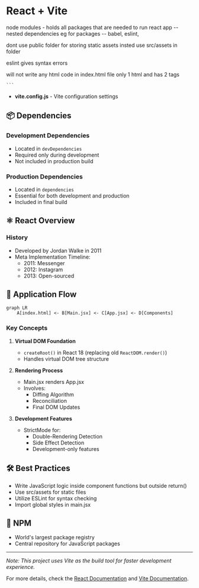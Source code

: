 # React + Vite

node modules - holds all packages that are needed to run react app -- nested dependencies
eg for packages -- babel, eslint,

dont use public folder for storing static assets insted use src/assets in folder

eslint gives syntax errors

will not write any html code in index.html file
only 1 html and has 2 tags <div id="root"></div>
<script type="module" src="/src/main.jsx"></srript>

readme can have description for project or extra information for team.

vite config has info about vite configuration.

devdependencies are those libraries and packages that are necessary during developemnt only and are not required after deployment

dependencies - these are major pkgs that are necessay in dev and pro

developed by jordan walke in 2011
meta aadopted react on messenger(2011), insta(2012), open sourced it in (2013)

npm is worlds largest package registery/repository

# working of React

```
index.html  <=  Main.jsx  <=  App.jsx  <=  demo.jsx  <=  demo1.jsx
                                                     <=  demo2.jsx
```

`main.js` has `createRoot()` which is responsible to make the foundation for the virtual DOM tree structure
`createRoot()` was introduced in react 18 replacing old `ReactDOM.render()`

`main.jsx` will render() `app.jsx`

`main.jsx` has render method which is resposible for `diffing algorithm`, `reconsilation`and then this code
is added to `index.html` which has id=`root`

The `render` method initiates the process, but React's `reconciler` handles the `diffing` and `reconciliation` internally

but `transpilation` is handled by build tools like Babel, not the render method

all files are imported in `main.jsx` so even if `index.css` is imported in `main.jsx` we can target elements that
are available in nested components.

main.jsx has App.jsx wrapped in `StrictMode` this helps find Double-Rendering Detection,
Detecting unexpected side effects which is done by hooks like useEffect, if not needed then we can
remove wrapper of `StrictMode` StrictMode only runs in development mode

`this is how component architecture will work`

js is to be written inside function like App but outside of its return()

# React + Vite Project Structure Guide

## 📁 Project Structure

### Key Directories

-   **node_modules/** - Contains all project dependencies and their nested dependencies
    -   Examples: babel, eslint, etc.
-   **src/assets/** - Recommended location for static assets (preferred over public folder)
-   **public/** - Only for files that need to be served as-is

### Important Files

-   **index.html** - Entry point HTML with minimal structure
    ```html
    <div id="root"></div>
    <script type="module" src="/src/main.jsx"></script>
    ```
-   **vite.config.js** - Vite configuration settings

## 📦 Dependencies

### Development Dependencies

-   Located in `devDependencies`
-   Required only during development
-   Not included in production build

### Production Dependencies

-   Located in `dependencies`
-   Essential for both development and production
-   Included in final build

## ⚛️ React Overview

### History

-   Developed by Jordan Walke in 2011
-   Meta Implementation Timeline:
    -   2011: Messenger
    -   2012: Instagram
    -   2013: Open-sourced

## 🔄 Application Flow

```mermaid
graph LR
    A[index.html] <- B[Main.jsx] <- C[App.jsx] <- D[Components]
```

### Key Concepts

1. **Virtual DOM Foundation**

    - `createRoot()` in React 18 (replacing old `ReactDOM.render()`)
    - Handles virtual DOM tree structure

2. **Rendering Process**

    - Main.jsx renders App.jsx
    - Involves:
        - Diffing Algorithm
        - Reconciliation
        - Final DOM Updates

3. **Development Features**
    - StrictMode for:
        - Double-Rendering Detection
        - Side Effect Detection
        - Development-only features

## 🛠️ Best Practices

-   Write JavaScript logic inside component functions but outside return()
-   Use src/assets for static files
-   Utilize ESLint for syntax checking
-   Import global styles in main.jsx

## 🔗 NPM

-   World's largest package registry
-   Central repository for JavaScript packages

---

_Note: This project uses Vite as the build tool for faster development experience._

For more details, check the [React Documentation](https://react.dev/) and [Vite Documentation](https://vitejs.dev/).
